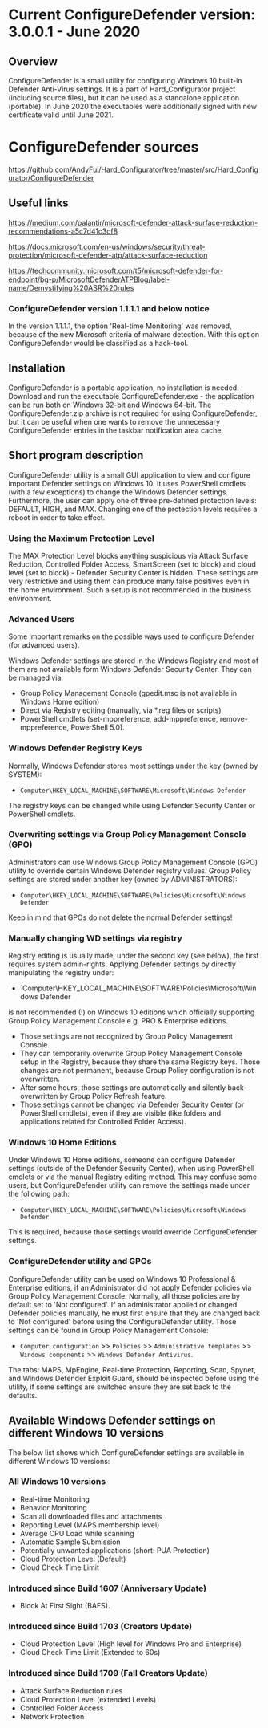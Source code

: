# Current ConfigureDefender version: 3.0.0.1 - June 2020

## Overview
ConfigureDefender is a small utility for configuring Windows 10 built-in Defender Anti-Virus settings. It is a part of Hard_Configurator project (including source files), but it can be used as a standalone application (portable).
In June 2020 the executables were additionally signed with new certificate valid until June 2021.

# ConfigureDefender sources
https://github.com/AndyFul/Hard_Configurator/tree/master/src/Hard_Configurator/ConfigureDefender


## Useful links
https://medium.com/palantir/microsoft-defender-attack-surface-reduction-recommendations-a5c7d41c3cf8

https://docs.microsoft.com/en-us/windows/security/threat-protection/microsoft-defender-atp/attack-surface-reduction

https://techcommunity.microsoft.com/t5/microsoft-defender-for-endpoint/bg-p/MicrosoftDefenderATPBlog/label-name/Demystifying%20ASR%20rules


### ConfigureDefender version 1.1.1.1 and below notice
In the version 1.1.1.1, the option 'Real-time Monitoring' was removed, because of the new Microsoft criteria of malware detection.
With this option ConfigureDefender would be classified as a hack-tool.

## Installation
ConfigureDefender is a portable application, no installation is needed. Download and run the executable ConfigureDefender.exe - the application can be run both on Windows 32-bit and Windows 64-bit.
The ConfigureDefender.zip archive is not required for using ConfigureDefender, but it can be useful when one wants to remove the unnecessary ConfigureDefender entries in the taskbar notification area cache.

## Short program description
ConfigureDefender utility is a small GUI application to view and configure important Defender settings on Windows 10. It uses PowerShell cmdlets (with a few exceptions) to change the Windows Defender settings. Furthermore, the user can apply one of three pre-defined protection levels: DEFAULT, HIGH, and MAX. Changing one of the protection levels requires a reboot in order to take effect.

### Using the Maximum Protection Level
The MAX Protection Level blocks anything suspicious via Attack Surface Reduction, Controlled Folder Access, SmartScreen (set to block) and cloud level (set to block) - Defender Security Center is hidden. These settings are very restrictive and using them can produce many false positives even in the home environment. Such a setup is not recommended in the business environment.
 
### Advanced Users
Some important remarks on the possible ways used to configure Defender (for advanced users). 

Windows Defender settings are stored in the Windows Registry and most of them are not available form Windows Defender Security Center. They can be managed via:

* Group Policy Management Console (gpedit.msc is not available in Windows Home edition) 
* Direct via Registry editing (manually, via *.reg files or scripts) 
* PowerShell cmdlets (set-mppreference, add-mppreference, remove-mppreference, PowerShell 5.0).
 
### Windows Defender Registry Keys
Normally, Windows Defender stores most settings under the key (owned by SYSTEM):  
* `Computer\HKEY_LOCAL_MACHINE\SOFTWARE\Microsoft\Windows Defender`

The registry keys can be changed while using Defender Security Center or PowerShell cmdlets.

### Overwriting settings via Group Policy Management Console (GPO)
Administrators can use Windows Group Policy Management Console (GPO) utility to override certain Windows Defender registry values. Group Policy settings are stored under another key (owned by ADMINISTRATORS):  
* `Computer\HKEY_LOCAL_MACHINE\SOFTWARE\Policies\Microsoft\Windows Defender`

Keep in mind that GPOs do not delete the normal Defender settings!

### Manually changing WD settings via registry 
Registry editing is usually made, under the second key (see below), the first requires system admin-rights. 
Applying Defender settings by directly manipulating the registry under:
* `Computer\HKEY_LOCAL_MACHINE\SOFTWARE\Policies\Microsoft\Windows Defender

is not recommended (!) on Windows 10 editions which officially supporting Group Policy Management Console e.g. PRO & Enterprise editions. 
* Those settings are not recognized by Group Policy Management Console.
* They can temporarily overwrite Group Policy Management Console setup in the Registry, because they share the same Registry keys. Those changes are not permanent, because Group Policy configuration is not overwritten. 
* After some hours, those settings are automatically and silently back-overwritten by Group Policy Refresh feature. 
* Those settings cannot be changed via Defender Security Center (or PowerShell cmdlets), even if they are visible (like folders and applications related for Controlled Folder Access).
 
### Windows 10 Home Editions
Under Windows 10 Home editions, someone can configure Defender settings (outside of the Defender Security Center), when using PowerShell cmdlets or via the manual Registry editing method. This may confuse some users, but ConfigureDefender utility can remove the settings made under the following path: 
* `Computer\HKEY_LOCAL_MACHINE\SOFTWARE\Policies\Microsoft\Windows Defender` 

This is required, because those settings would override ConfigureDefender settings.

### ConfigureDefender utility and GPOs
ConfigureDefender utility can be used on Windows 10 Professional & Enterprise editions, if an Administrator did not apply Defender policies via Group Policy Management Console. Normally, all those policies are by default set to 'Not configured'. If an administrator applied or changed Defender policies manually, he must first ensure that they are changed back to 'Not configured' before using the ConfigureDefender utility. Those settings can be found in Group Policy Management Console:
* `Computer configuration` >> `Policies` >> `Administrative templates` >> `Windows components` >> `Windows Defender Antivirus`. 
 
The tabs: MAPS, MpEngine, Real-time Protection, Reporting, Scan, Spynet, and Windows Defender Exploit Guard, should be inspected before using the utility, if some settings are switched ensure they are set back to the defaults. 

## Available Windows Defender settings on different Windows 10 versions
The below list shows which ConfigureDefender settings are available in different Windows 10 versions:

### All Windows 10 versions
* Real-time Monitoring
* Behavior Monitoring
* Scan all downloaded files and attachments
* Reporting Level (MAPS membership level)
* Average CPU Load while scanning
* Automatic Sample Submission
* Potentially unwanted applications (short: PUA Protection)
* Cloud Protection Level (Default)
* Cloud Check Time Limit 

### Introduced since Build 1607 (Anniversary Update)
* Block At First Sight (BAFS).

### Introduced since Build 1703 (Creators Update)
* Cloud Protection Level (High level for Windows Pro and Enterprise)
* Cloud Check Time Limit (Extended to 60s)

### Introduced since Build 1709 (Fall Creators Update)
* Attack Surface Reduction rules
* Cloud Protection Level (extended Levels)
* Controlled Folder Access
* Network Protection
